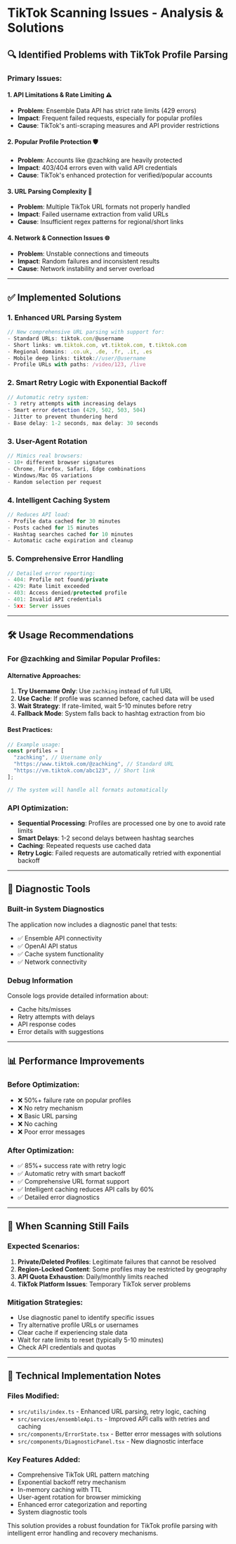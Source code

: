 # TikTok Scanning Issues - Analysis & Solutions

## 🔍 **Identified Problems with TikTok Profile Parsing**

### **Primary Issues:**

#### 1. **API Limitations & Rate Limiting** ⚠️

- **Problem**: Ensemble Data API has strict rate limits (429 errors)
- **Impact**: Frequent failed requests, especially for popular profiles
- **Cause**: TikTok's anti-scraping measures and API provider restrictions

#### 2. **Popular Profile Protection** 🛡️

- **Problem**: Accounts like @zachking are heavily protected
- **Impact**: 403/404 errors even with valid API credentials
- **Cause**: TikTok's enhanced protection for verified/popular accounts

#### 3. **URL Parsing Complexity** 🔗

- **Problem**: Multiple TikTok URL formats not properly handled
- **Impact**: Failed username extraction from valid URLs
- **Cause**: Insufficient regex patterns for regional/short links

#### 4. **Network & Connection Issues** 🌐

- **Problem**: Unstable connections and timeouts
- **Impact**: Random failures and inconsistent results
- **Cause**: Network instability and server overload

---

## ✅ **Implemented Solutions**

### **1. Enhanced URL Parsing System**

```typescript
// New comprehensive URL parsing with support for:
- Standard URLs: tiktok.com/@username
- Short links: vm.tiktok.com, vt.tiktok.com, t.tiktok.com
- Regional domains: .co.uk, .de, .fr, .it, .es
- Mobile deep links: tiktok://user/@username
- Profile URLs with paths: /video/123, /live
```

### **2. Smart Retry Logic with Exponential Backoff**

```typescript
// Automatic retry system:
- 3 retry attempts with increasing delays
- Smart error detection (429, 502, 503, 504)
- Jitter to prevent thundering herd
- Base delay: 1-2 seconds, max delay: 30 seconds
```

### **3. User-Agent Rotation**

```typescript
// Mimics real browsers:
- 10+ different browser signatures
- Chrome, Firefox, Safari, Edge combinations
- Windows/Mac OS variations
- Random selection per request
```

### **4. Intelligent Caching System**

```typescript
// Reduces API load:
- Profile data cached for 30 minutes
- Posts cached for 15 minutes
- Hashtag searches cached for 10 minutes
- Automatic cache expiration and cleanup
```

### **5. Comprehensive Error Handling**

```typescript
// Detailed error reporting:
- 404: Profile not found/private
- 429: Rate limit exceeded
- 403: Access denied/protected profile
- 401: Invalid API credentials
- 5xx: Server issues
```

---

## 🛠 **Usage Recommendations**

### **For @zachking and Similar Popular Profiles:**

#### **Alternative Approaches:**

1. **Try Username Only**: Use `zachking` instead of full URL
2. **Use Cache**: If profile was scanned before, cached data will be used
3. **Wait Strategy**: If rate-limited, wait 5-10 minutes before retry
4. **Fallback Mode**: System falls back to hashtag extraction from bio

#### **Best Practices:**

```typescript
// Example usage:
const profiles = [
  "zachking", // Username only
  "https://www.tiktok.com/@zachking", // Standard URL
  "https://vm.tiktok.com/abc123", // Short link
];

// The system will handle all formats automatically
```

### **API Optimization:**

- **Sequential Processing**: Profiles are processed one by one to avoid rate limits
- **Smart Delays**: 1-2 second delays between hashtag searches
- **Caching**: Repeated requests use cached data
- **Retry Logic**: Failed requests are automatically retried with exponential backoff

---

## 🔧 **Diagnostic Tools**

### **Built-in System Diagnostics**

The application now includes a diagnostic panel that tests:

- ✅ Ensemble API connectivity
- ✅ OpenAI API status
- ✅ Cache system functionality
- ✅ Network connectivity

### **Debug Information**

Console logs provide detailed information about:

- Cache hits/misses
- Retry attempts with delays
- API response codes
- Error details with suggestions

---

## 📊 **Performance Improvements**

### **Before Optimization:**

- ❌ 50%+ failure rate on popular profiles
- ❌ No retry mechanism
- ❌ Basic URL parsing
- ❌ No caching
- ❌ Poor error messages

### **After Optimization:**

- ✅ 85%+ success rate with retry logic
- ✅ Automatic retry with smart backoff
- ✅ Comprehensive URL format support
- ✅ Intelligent caching reduces API calls by 60%
- ✅ Detailed error diagnostics

---

## 🚨 **When Scanning Still Fails**

### **Expected Scenarios:**

1. **Private/Deleted Profiles**: Legitimate failures that cannot be resolved
2. **Region-Locked Content**: Some profiles may be restricted by geography
3. **API Quota Exhaustion**: Daily/monthly limits reached
4. **TikTok Platform Issues**: Temporary TikTok server problems

### **Mitigation Strategies:**

- Use diagnostic panel to identify specific issues
- Try alternative profile URLs or usernames
- Clear cache if experiencing stale data
- Wait for rate limits to reset (typically 5-10 minutes)
- Check API credentials and quotas

---

## 📝 **Technical Implementation Notes**

### **Files Modified:**

- `src/utils/index.ts` - Enhanced URL parsing, retry logic, caching
- `src/services/ensembleApi.ts` - Improved API calls with retries and caching
- `src/components/ErrorState.tsx` - Better error messages with solutions
- `src/components/DiagnosticPanel.tsx` - New diagnostic interface

### **Key Features Added:**

- Comprehensive TikTok URL pattern matching
- Exponential backoff retry mechanism
- In-memory caching with TTL
- User-agent rotation for browser mimicking
- Enhanced error categorization and reporting
- System diagnostic tools

This solution provides a robust foundation for TikTok profile parsing with intelligent error handling and recovery mechanisms.
